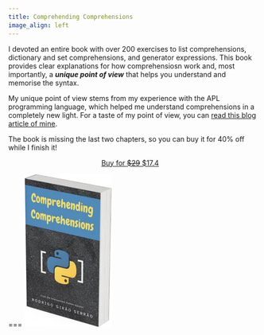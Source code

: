 ```yaml
---
title: Comprehending Comprehensions
image_align: left
---
```


I devoted an entire book with over 200 exercises to list comprehensions, dictionary and set comprehensions, and generator expressions.
This book provides clear explanations for how comprehensiosn work and, most importantly, a _**unique point of view**_ that helps you understand and memorise the syntax.

My unique point of view stems from my experience with the APL programming language, which helped me understand comprehensions in a completely new light.
For a taste of my point of view, you can [read this blog article of mine](/blog/pydonts/list-comprehensions-101).

The book is missing the last two chapters, so you can buy it for 40% off while I finish it!

<div style="display:flex; justify-content:center;">
<a href="https://gumroad.com/l/comprehending-comprehensions/presale?wanted=true" target="_blank" class="btn" style="margin-right: 1em;">Buy for <s>$29</s> $17.4</a>
</div>

===
![](_book.webp)
